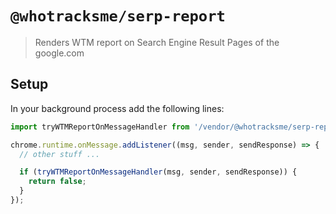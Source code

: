 # `@whotracksme/serp-report`

> Renders WTM report on Search Engine Result Pages of the google.com

## Setup

In your background process add the following lines:

```js
import tryWTMReportOnMessageHandler from '/vendor/@whotracksme/serp-report/background/serp-report.js';

chrome.runtime.onMessage.addListener((msg, sender, sendResponse) => {
  // other stuff ...

  if (tryWTMReportOnMessageHandler(msg, sender, sendResponse)) {
    return false;
  }
});
```
